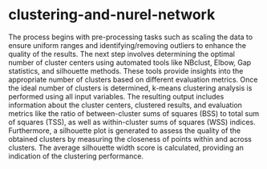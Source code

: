 # clustering-and-nurel-network
The process begins with pre-processing tasks such as scaling the data to ensure uniform ranges and identifying/removing outliers to enhance the quality of the results. The next step involves determining the optimal number of cluster centers using automated tools like NBclust, Elbow, Gap statistics, and silhouette methods. These tools provide insights into the appropriate number of clusters based on different evaluation metrics. Once the ideal number of clusters is determined, k-means clustering analysis is performed using all input variables. The resulting output includes information about the cluster centers, clustered results, and evaluation metrics like the ratio of between-cluster sums of squares (BSS) to total sum of squares (TSS), as well as within-cluster sums of squares (WSS) indices. Furthermore, a silhouette plot is generated to assess the quality of the obtained clusters by measuring the closeness of points within and across clusters. The average silhouette width score is calculated, providing an indication of the clustering performance. 
